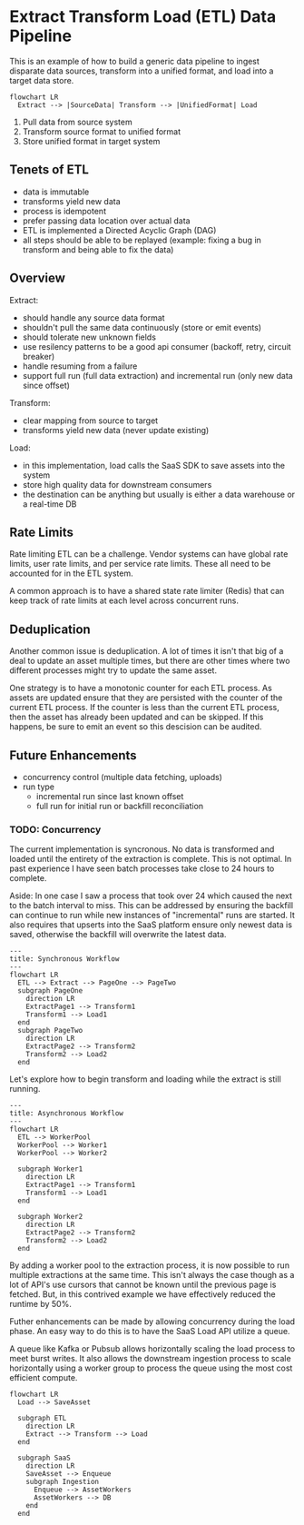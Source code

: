 # Extract Transform Load (ETL) Data Pipeline

This is an example of how to build a generic data pipeline to ingest disparate data sources, transform into a unified format, and load into a target data store.

```mermaid
flowchart LR
  Extract --> |SourceData| Transform --> |UnifiedFormat| Load
```

1. Pull data from source system
2. Transform source format to unified format
3. Store unified format in target system

## Tenets of ETL

- data is immutable
- transforms yield new data
- process is idempotent
- prefer passing data location over actual data
- ETL is implemented a Directed Acyclic Graph (DAG)
- all steps should be able to be replayed (example: fixing a bug in transform and being able to fix the data)

## Overview

Extract:

- should handle any source data format
- shouldn't pull the same data continuously (store or emit events)
- should tolerate new unknown fields
- use resilency patterns to be a good api consumer (backoff, retry, circuit breaker)
- handle resuming from a failure
- support full run (full data extraction) and incremental run (only new data since offset)

Transform:

- clear mapping from source to target
- transforms yield new data (never update existing)

Load:

- in this implementation, load calls the SaaS SDK to save assets into the system
- store high quality data for downstream consumers
- the destination can be anything but usually is either a data warehouse or a real-time DB

## Rate Limits

Rate limiting ETL can be a challenge. Vendor systems can have global rate limits, user rate limits, and per service rate limits. These all need to be accounted for in the ETL system.

A common approach is to have a shared state rate limiter (Redis) that can keep track of rate limits at each level across concurrent runs.

## Deduplication

Another common issue is deduplication. A lot of times it isn't that big of a deal to update an asset multiple times, but there are other times where two different processes might try to update the same asset.

One strategy is to have a monotonic counter for each ETL process. As assets are updated ensure that they are persisted with the counter of the current ETL process. If the counter is less than the current ETL process, then the asset has already been updated and can be skipped. If this happens, be sure to emit an event so this descision can be audited.

## Future Enhancements

- concurrency control (multiple data fetching, uploads)
- run type
  - incremental run since last known offset
  - full run for initial run or backfill reconciliation

### TODO: Concurrency

The current implementation is syncronous. No data is transformed and loaded until the entirety of the extraction is complete. This is not optimal. In past experience I have seen batch processes take close to 24 hours to complete.

Aside: In one case I saw a process that took over 24 which caused the next to the batch interval to miss. This can be addressed by ensuring the backfill can continue to run while new instances of "incremental" runs are started. It also requires that upserts into the SaaS platform ensure only newest data is saved, otherwise the backfill will overwrite the latest data.

```mermaid
---
title: Synchronous Workflow
---
flowchart LR
  ETL --> Extract --> PageOne --> PageTwo
  subgraph PageOne
    direction LR
    ExtractPage1 --> Transform1
    Transform1 --> Load1
  end
  subgraph PageTwo
    direction LR
    ExtractPage2 --> Transform2
    Transform2 --> Load2
  end
```

Let's explore how to begin transform and loading while the extract is still running.

```mermaid
---
title: Asynchronous Workflow
---
flowchart LR
  ETL --> WorkerPool
  WorkerPool --> Worker1
  WorkerPool --> Worker2

  subgraph Worker1
    direction LR
    ExtractPage1 --> Transform1
    Transform1 --> Load1
  end

  subgraph Worker2
    direction LR
    ExtractPage2 --> Transform2
    Transform2 --> Load2
  end
```

By adding a worker pool to the extraction process, it is now possible to run multiple extractions at the same time. This isn't always the case though as a lot of API's use cursors that cannot be known until the previous page is fetched. But, in this contrived example we have effectively reduced the runtime by 50%.

Futher enhancements can be made by allowing concurrency during the load phase. An easy way to do this is to have the SaaS Load API utilize a queue.

A queue like Kafka or Pubsub allows horizontally scaling the load process to meet burst writes. It also allows the downstream ingestion process to scale horizontally using a worker group to process the queue using the most cost efficient compute.

```mermaid
flowchart LR
  Load --> SaveAsset

  subgraph ETL
    direction LR
    Extract --> Transform --> Load
  end

  subgraph SaaS
    direction LR
    SaveAsset --> Enqueue
    subgraph Ingestion
      Enqueue --> AssetWorkers
      AssetWorkers --> DB
    end
  end
```

